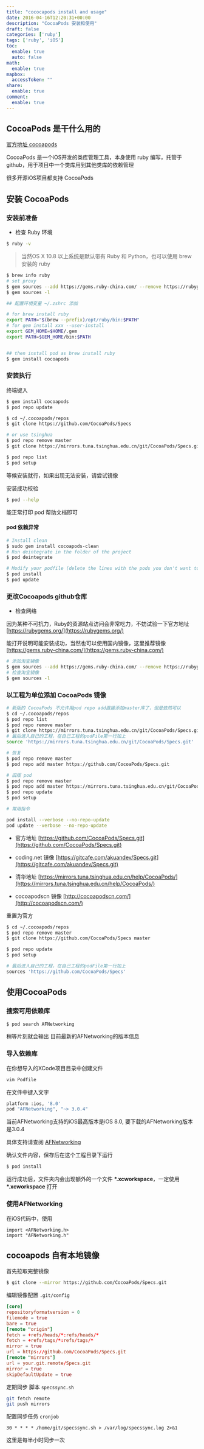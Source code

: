 ```yaml
---
title: "cococapods install and usage"
date: 2016-04-16T12:20:31+00:00
description: "CocoaPods 安装和使用"
draft: false
categories: ['ruby']
tags: ['ruby', 'iOS']
toc:
  enable: true
  auto: false
math:
  enable: true
mapbox:
  accessToken: ""
share:
  enable: true
comment:
  enable: true
---
```


## CocoaPods 是干什么用的

[官方地址 cocoapods](https://cocoapods.org/)

CocoaPods 是一个iOS开发的类库管理工具，本身使用 ruby 编写，托管于 github，用于项目中一个类库用到其他类库的依赖管理

很多开源iOS项目都支持 CocoaPods

## 安装 CocoaPods

### 安装前准备

* 检查 Ruby 环境

```bash
$ ruby -v
```

> 当然OS X 10.8 以上系统是默认带有 Ruby 和 Python，也可以使用 brew 安装的 ruby

```bash
$ brew info ruby
# set proxy
$ gem sources --add https://gems.ruby-china.com/ --remove https://rubygems.org/
$ gem sources -l

## 配置环境变量 ~/.zshrc 添加

# for brew install ruby
export PATH="$(brew --prefix)/opt/ruby/bin:$PATH"
# for gem install xxx --user-install
export GEM_HOME=$HOME/.gem
export PATH=$GEM_HOME/bin:$PATH


## then install pod as brew install ruby
$ gem install cocoapods
```

### 安装执行

终端键入

```bash
$ gem install cocoapods
$ pod repo update

$ cd ~/.cocoapods/repos
$ git clone https://github.com/CocoaPods/Specs

# or use tsinghua
$ pod repo remove master
$ git clone https://mirrors.tuna.tsinghua.edu.cn/git/CocoaPods/Specs.git master

$ pod repo list
$ pod setup
```

等候安装就行，如果出现无法安装，请尝试镜像

安装成功校验

```bash
$ pod --help
```

能正常打印 pod 帮助文档即可

#### pod 依赖异常

```bash
# Install clean
$ sudo gem install cocoapods-clean
# Run deintegrate in the folder of the project
$ pod deintegrate

# Modify your podfile (delete the lines with the pods you don't want to use anymore) and run
$ pod install
$ pod update
```


### 更改Cocoapods github仓库

* 检查网络

因为某种不可抗力，Ruby的资源站点访问会非常吃力，不妨试验一下官方地址 [https://rubygems.org/](https://rubygems.org/)

能打开说明可能安装成功，当然也可以使用国内镜像，这里推荐镜像 [https://gems.ruby-china.com/](https://gems.ruby-china.com/)

```bash
# 添加淘宝镜像
$ gem sources --add https://gems.ruby-china.com/ --remove https://rubygems.org/
# 检查淘宝镜像
$ gem sources -l
```

### 以工程为单位添加 CocoaPods 镜像

```sh
# 新版的 CocoaPods 不允许用pod repo add直接添加master库了，但是依然可以
$ cd ~/.cocoapods/repos
$ pod repo list
$ pod repo remove master
$ git clone https://mirrors.tuna.tsinghua.edu.cn/git/CocoaPods/Specs.git master
# 最后进入自己的工程，在自己工程的podFile第一行加上
source 'https://mirrors.tuna.tsinghua.edu.cn/git/CocoaPods/Specs.git'

# 恢复
$ pod repo remove master
$ pod repo add master https://github.com/CocoaPods/Specs.git

# 旧版 pod
$ pod repo remove master
$ pod repo add master https://mirrors.tuna.tsinghua.edu.cn/git/CocoaPods/Specs.git
$ pod repo update
$ pod setup

# 常用指令

pod install --verbose --no-repo-update
pod update --verbose --no-repo-update
```


- 官方地址 [https://github.com/CocoaPods/Specs.git](https://github.com/CocoaPods/Specs.git)

- coding.net 镜像 [https://gitcafe.com/akuandev/Specs.git](https://gitcafe.com/akuandev/Specs.git)

- 清华地址 [https://mirrors.tuna.tsinghua.edu.cn/help/CocoaPods/](https://mirrors.tuna.tsinghua.edu.cn/help/CocoaPods/)

- cocoapodscn 镜像 [http://cocoapodscn.com/](http://cocoapodscn.com/)

重置为官方


```sh
$ cd ~/.cocoapods/repos
$ pod repo remove master
$ git clone https://github.com/CocoaPods/Specs master

$ pod repo update
$ pod setup

# 最后进入自己的工程，在自己工程的podFile第一行加上
sources 'https://github.com/CocoaPods/Specs'
```

## 使用CocoaPods

### 搜索可用依赖库

```bash
$ pod search AFNetworking
```

稍等片刻就会输出 目前最新的AFNetworking的版本信息

### 导入依赖库

在你想导入的XCode项目目录中创建文件

```bash
vim Podfile
```

在文件中键入文字

```bash
platform :ios, '8.0'
pod "AFNetworking", "~> 3.0.4"
```

当前AFNetworking支持的iOS最高版本是iOS 8.0, 要下载的AFNetworking版本是3.0.4

具体支持请查阅 [AFNetworking]( https://github.com/AFNetworking/AFNetworking)

确认文件内容，保存后在这个工程目录下运行

```bash
$ pod install
```

运行成功后，文件夹内会出现额外的一个文件 **\*.xcworkspace**，一定使用 **\*.xcworkspace** 打开

### 使用AFNetworking

在iOS代码中，使用

```objectc
import <AFNetworking.h>
import "AFNetworking.h"
```

## cocoapods 自有本地镜像

首先拉取完整镜像

```sh
$ git clone --mirror https://github.com/CocoaPods/Specs.git
```

编辑镜像配置 `.git/config`

```conf
[core]
repositoryformatversion = 0
filemode = true
bare = true
[remote "origin"]
fetch = +refs/heads/*:refs/heads/*
fetch = +refs/tags/*:refs/tags/*
mirror = true
url = https://github.com/CocoaPods/Specs.git
[remote "mirrors"]
url = your.git.remote/Specs.git
mirror = true
skipDefaultUpdate = true
```

定期同步 脚本 `specssync.sh `

```sh
git fetch remote
git push mirrors
```

配置同步任务 `cronjob`

```cron
30 * * * * /home/git/specssync.sh > /var/log/specssync.log 2>&1
```

这里是每半小时同步一次
